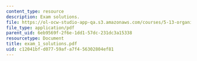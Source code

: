 ```yaml
---
content_type: resource
description: Exam solutions.
file: https://ol-ocw-studio-app-qa.s3.amazonaws.com/courses/5-13-organic-chemistry-ii-fall-2006/c12041bfd07759afa7f456302804ef81_exam_1_solutions.pdf
file_type: application/pdf
parent_uid: 6eb9569f-2f6e-1dd1-57dc-231dc3a15338
resourcetype: Document
title: exam_1_solutions.pdf
uid: c12041bf-d077-59af-a7f4-56302804ef81
---
```

